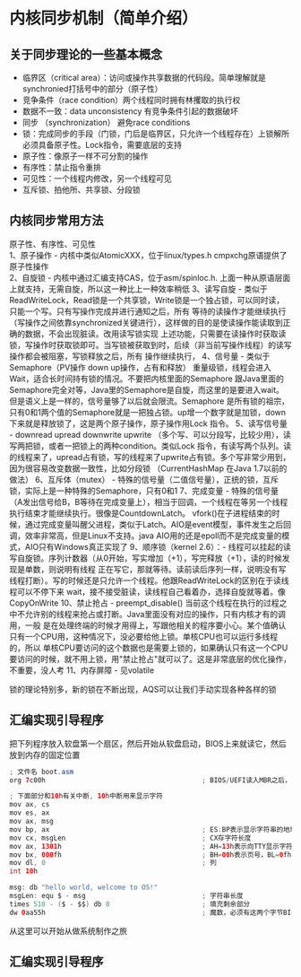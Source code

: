 # 内核同步机制（简单介绍）

## 关于同步理论的一些基本概念
- 临界区（critical area）：访问或操作共享数据的代码段。简单理解就是synchronied打括号中的部分（原子性）
- 竞争条件（race condition）两个线程同时拥有林攫取的执行权
- 数据不一致：data unconsistency 有竞争条件引起的数据破坏
- 同步 （synchronization） 避免race conditions
- 锁：完成同步的手段（门锁，门后是临界区，只允许一个线程存在）上锁解所必须具备原子性。Lock指令，需要底层的支持
- 原子性：像原子一样不可分割的操作
- 有序性：禁止指令重排
- 可见性：一个线程内修改，另一个线程可见
- 互斥锁、拍他所、共享锁、分段锁

## 内核同步常用方法
原子性、有序性、可见性  
1、原子操作 - 内核中类似AtomicXXX，位于linux/types.h cmpxchg原语提供了原子性操作  
2、自旋锁 - 内核中通过汇编支持CAS，位于asm/spinloc.h. 上面一种从原语层面上就支持，无需自旋，所以这一种比上一种效率稍低
3、读写自旋 - 类似于ReadWriteLock，Read锁是一个共享锁，Write锁是一个独占锁，可以同时读，只能一个写。只有写操作完成并进行通知之后，所有
   等待的读操作才能继续执行（写操作之间依靠synchronized关键进行），这样做的目的是使读操作能读取到正确的数据，不会出现脏读。改用读写锁实现
   上述功能，只需要在读操作时获取读锁，写操作时获取锁即可。当写锁被获取到时，后续（非当前写操作线程）的读写操作都会被阻塞，写锁释放之后，所有
   操作继续执行，
4、信号量 - 类似于Semaphore（PV操作 down up操作，占有和释放） 重量级锁，线程会进入Wait，适合长时间持有锁的情况。不要把内核里面的Semaphore
   跟Java里面的Semaphore完全对等，Java里的Semaphore是自旋，而这里的是要进入wait。但是语义上是一样的，信号量够了以后就会限流。Semaphore
   是所有锁的祖宗，只有0和1两个值的Semaphore就是一把独占锁。up增一个数字就是加锁，down下来就是释放锁了，这是两个原子操作，原子操作用Lock
   指令。
5、读写信号量 - downread upread downwrite upwrite （多个写、可以分段写，比较少用），读写两把锁，或者一把锁上的两种condition。类似Lock
   指令，有读写两个队列。读的线程来了，upread占有锁，写的线程来了upwrite占有锁。多个写非常少用到，因为很容易改变数据一致性，比如分段锁
   （CurrentHashMap 在Java 1.7以前的做法）
6、互斥体（mutex） - 特殊的信号量（二值信号量），正统的锁，互斥锁，实际上是一种特殊的Semaphore，只有0和1
7、完成变量 - 特殊的信号量（A发出信号给B，B等待在完成变量上），相当于回调，一个线程在等另一个线程执行结束才能继续执行。很像是CountdownLatch。
   vfork()在子进程结束的时候，通过完成变量叫醒父进程，类似于Latch。AIO是event模型，事件发生之后回调，效率非常高，但是Linux不支持。java
   AIO用的还是epoll而不是完成变量的模式，AIO只有Windows真正实现了
9、顺序锁（kernel 2.6）：- 线程可以挂起的读写自旋锁。序列计数器（从0开始，写实增加（+1），写完释放（+1），读的时候发现是单数，则说明有线程
   正在写它，那就等待。读前读后序列一样，说明没有写线程打断）。写的时候还是只允许一个线程。他跟ReadWriteLock的区别在于读线程可以不停下来
   wait，接不接受脏读，读线程自己看着办，选择自旋就等着。像CopyOnWrite
10、禁止抢占 - preempt_disable() 当前这个线程在执行的过程之中不允许别的线程来抢占或打断。Java里面没有对应的操作，只有内核才有的调用，一般
   是在处理终端的时候才用得上，写跟他相关的程序要小心。某个值确认只有一个CPU用，这种情况下，没必要给他上锁。单核CPU也可以运行多线程的，所以
   单核CPU要访问的这个数据也是需要上锁的，如果确认只有这一个CPU要访问的时候，就不用上锁，用"禁止抢占"就可以了。这是非常底层的优化操作，
   不重要，没人考
11、内存屏障 - 见volatile

锁的理论特别多，新的锁在不断出现，AQS可以让我们手动实现各种各样的锁

## 汇编实现引导程序
把下列程序放入软盘第一个扇区，然后开始从软盘启动，BIOS上来就读它，然后放到内存的固定位置
```java
; 文件名 boot.asm
org 7c00h                                       ; BIOS/UEFI读入MBR之后，从7c00h处开始执行，引导程序一定要放在这里

; 下面部分和10h有关中断, 10h中断用来显示字符
mov ax, cs
mov es, ax
mov ax, msg
mov bp, ax                                      ; ES:BP表示显示字符串的地址
mov cx, msgLen                                  ; CX存字符长度
mov ax, 1301h                                   ; AH=13h表示向TTY显示字符，AL=01h表示显示方式（字符串是否包含显示属性，01h表示不包含）
mov bx, 000fh                                   ; BH=00h表示页号，BL=0fh表示颜色
mov dl, 0                                       ; 列
int 10h

msg: db "hello world, welcome to OS!"
msgLen: equ $ - msg                             ; 字符串长度
times 510 - ($ - $$) db 0                       ; 填充剩余部分
dw 0aa55h                                       ; 魔数，必须有这两个字节BIOS才确认是MBR
```
从这里可以开始从做系统制作之旅


## 汇编实现引导程序